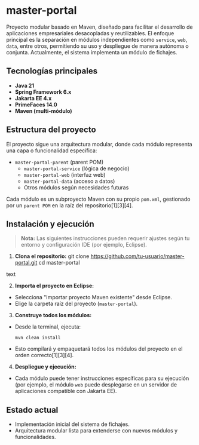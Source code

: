 # master-portal

Proyecto modular basado en Maven, diseñado para facilitar el desarrollo de aplicaciones empresariales desacopladas y reutilizables. El enfoque principal es la separación en módulos independientes como `service`, `web`, `data`, entre otros, permitiendo su uso y despliegue de manera autónoma o conjunta. Actualmente, el sistema implementa un módulo de fichajes.

## Tecnologías principales

- **Java 21**
- **Spring Framework 6.x**
- **Jakarta EE 4.x**
- **PrimeFaces 14.0**
- **Maven (multi-módulo)**

## Estructura del proyecto

El proyecto sigue una arquitectura modular, donde cada módulo representa una capa o funcionalidad específica:

- `master-portal-parent` (parent POM)
    - `master-portal-service` (lógica de negocio)
    - `master-portal-web` (interfaz web)
    - `master-portal-data` (acceso a datos)
    - Otros módulos según necesidades futuras

Cada módulo es un subproyecto Maven con su propio `pom.xml`, gestionado por un `parent POM` en la raíz del repositorio[1][3][4].

## Instalación y ejecución

> **Nota:** Las siguientes instrucciones pueden requerir ajustes según tu entorno y configuración IDE (por ejemplo, Eclipse).

1. **Clona el repositorio:**
git clone https://github.com/tu-usuario/master-portal.git
cd master-portal

text

2. **Importa el proyecto en Eclipse:**
- Selecciona "Importar proyecto Maven existente" desde Eclipse.
- Elige la carpeta raíz del proyecto (`master-portal`).

3. **Construye todos los módulos:**
- Desde la terminal, ejecuta:
  ```
  mvn clean install
  ```
- Esto compilará y empaquetará todos los módulos del proyecto en el orden correcto[1][3][4].

4. **Despliegue y ejecución:**
- Cada módulo puede tener instrucciones específicas para su ejecución (por ejemplo, el módulo `web` puede desplegarse en un servidor de aplicaciones compatible con Jakarta EE).

## Estado actual

- Implementación inicial del sistema de fichajes.
- Arquitectura modular lista para extenderse con nuevos módulos y funcionalidades.


